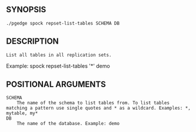 ## SYNOPSIS
    ./pgedge spock repset-list-tables SCHEMA DB
 
## DESCRIPTION
    List all tables in all replication sets. 

Example: spock repset-list-tables '*' demo 
 
## POSITIONAL ARGUMENTS
    SCHEMA
        The name of the schema to list tables from. To list tables matching a pattern use single quotes and * as a wildcard. Examples: *, mytable, my*
    DB
        The name of the database. Example: demo

